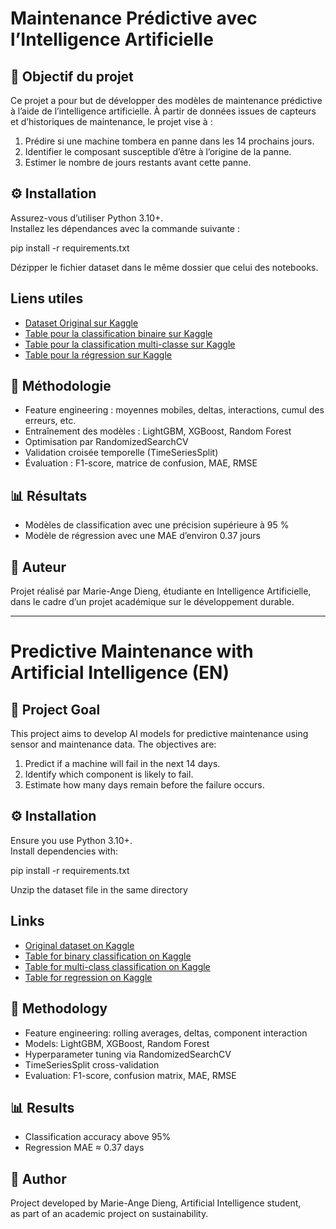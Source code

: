 # Maintenance Prédictive avec l’Intelligence Artificielle

## 🎯 Objectif du projet

Ce projet a pour but de développer des modèles de maintenance prédictive à l’aide de l’intelligence artificielle. À partir de données issues de capteurs et d’historiques de maintenance, le projet vise à :

1. Prédire si une machine tombera en panne dans les 14 prochains jours.
2. Identifier le composant susceptible d’être à l’origine de la panne.
3. Estimer le nombre de jours restants avant cette panne.

## ⚙️ Installation

Assurez-vous d’utiliser Python 3.10+.  
Installez les dépendances avec la commande suivante :

pip install -r requirements.txt

Dézipper le fichier dataset dans le même dossier que celui des notebooks.

## Liens utiles

- [Dataset Original sur Kaggle](https://www.kaggle.com/datasets/arnabbiswas1/microsoft-azure-predictive-maintenance)
- [Table pour la classification binaire sur Kaggle](https://kaggle.com/datasets/ba9e1192415452c929a2267d73cb2c45e1fdd2395f67253082a2066335c37d13)
- [Table pour la classification multi-classe sur Kaggle](https://kaggle.com/datasets/1beb7bff38a64fb295cc01f86f211eff5e2f7b7440390559b75d544af7ff2be3)
- [Table pour la régression sur Kaggle](https://kaggle.com/datasets/1beb7bff38a64fb295cc01f86f211eff5e2f7b7440390559b75d544af7ff2be3)

## 🧠 Méthodologie

- Feature engineering : moyennes mobiles, deltas, interactions, cumul des erreurs, etc.
- Entraînement des modèles : LightGBM, XGBoost, Random Forest
- Optimisation par RandomizedSearchCV
- Validation croisée temporelle (TimeSeriesSplit)
- Évaluation : F1-score, matrice de confusion, MAE, RMSE

## 📊 Résultats

- Modèles de classification avec une précision supérieure à 95 %
- Modèle de régression avec une MAE d’environ 0.37 jours

## 👤 Auteur

Projet réalisé par Marie-Ange Dieng, étudiante en Intelligence Artificielle,  
dans le cadre d’un projet académique sur le développement durable.

---

# Predictive Maintenance with Artificial Intelligence (EN)

## 🎯 Project Goal

This project aims to develop AI models for predictive maintenance using sensor and maintenance data. The objectives are:

1. Predict if a machine will fail in the next 14 days.
2. Identify which component is likely to fail.
3. Estimate how many days remain before the failure occurs.


## ⚙️ Installation

Ensure you use Python 3.10+.  
Install dependencies with:

pip install -r requirements.txt

Unzip the dataset file in the same directory

## Links

- [Original dataset on Kaggle](https://www.kaggle.com/datasets/arnabbiswas1/microsoft-azure-predictive-maintenance)
- [Table for binary classification on Kaggle](https://kaggle.com/datasets/ba9e1192415452c929a2267d73cb2c45e1fdd2395f67253082a2066335c37d13)
- [Table for multi-class classification on Kaggle](https://kaggle.com/datasets/1beb7bff38a64fb295cc01f86f211eff5e2f7b7440390559b75d544af7ff2be3)
- [Table for regression on Kaggle](https://kaggle.com/datasets/1beb7bff38a64fb295cc01f86f211eff5e2f7b7440390559b75d544af7ff2be3)
  
## 🧠 Methodology

- Feature engineering: rolling averages, deltas, component interaction
- Models: LightGBM, XGBoost, Random Forest
- Hyperparameter tuning via RandomizedSearchCV
- TimeSeriesSplit cross-validation
- Evaluation: F1-score, confusion matrix, MAE, RMSE

## 📊 Results

- Classification accuracy above 95%
- Regression MAE ≈ 0.37 days

## 👤 Author

Project developed by Marie-Ange Dieng, Artificial Intelligence student,  
as part of an academic project on sustainability.
